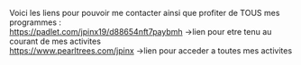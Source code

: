 Voici les liens pour pouvoir me contacter ainsi que profiter de TOUS mes programmes :                                      
https://padlet.com/jpinx19/d88654nft7paybmh     ->lien pour etre tenu au courant de mes activites                                     
https://www.pearltrees.com/jpinx                ->lien pour acceder a toutes mes activites
